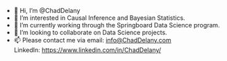 - 👋 Hi, I’m @ChadDelany
- 👀 I’m interested in Causal Inference and Bayesian Statistics.
- 🌱 I’m currently working through the Springboard Data Science program.
- 💞️ I’m looking to collaborate on Data Science projects.
- 📫 Please contact me via email: info@ChadDelany.com <br>
      LinkedIn: https://www.linkedin.com/in/ChadDelany/

<!---
ChadDelany/ChadDelany is a ✨ special ✨ repository because its `README.md` (this file) appears on your GitHub profile.
You can click the Preview link to take a look at your changes.
--->

